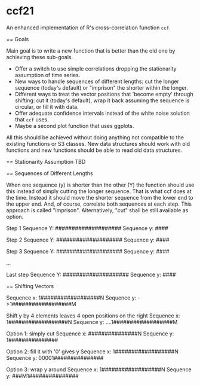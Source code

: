 # ccf21
An enhanced implementation of R's cross-correlation function ``ccf``.

== Goals

Main goal is to write a new function that is better than the old one by achieving these sub-goals.
* Offer a switch to use simple correlations dropping the stationarity assumption of time series.
* New ways to handle sequences of different lengths: cut the longer sequence (today's default) or "imprison" the shorter within the longer.
* Different ways to treat the vector positions that 'become empty' through shifting: cut it (today's default), wrap it back assuming the sequence is circular, or fill it with data.
* Offer adequate confidence intervals instead of the white noise solution that ``ccf`` uses.
* Maybe a second plot function that uses ggplots.

All this should be achieved without doing anything not compatible to the existing functions or S3 classes. New data structures should work with old functions and new functions should be able to read old data structures.


== Stationarity Assumption
TBD


== Sequences of Different Lengths

When one sequence (y) is shorter than the other (Y) the function should use this instead of simply cutting the longer sequence. That is what ccf does at the time. Instead it should move the shorter sequence from the lower end to the upper end. And, of course, correlate both sequences at each step. This approach is called "imprison". Alternatively, "cut" shall be still available as option.

Step 1
Sequence Y: ####################
Sequence y: ####

Step 2
Sequence Y: ####################
Sequence y:  ####

Step 3
Sequence Y: ####################
Sequence y:   ####

... 

Last step
Sequence Y: ####################
Sequence y:                 ####



== Shifting Vectors 

Sequence x:   1##################N
Sequence y: ->1##################M

Shift y by 4 elements leaves 4 open positions on the right
Sequence x: 1##################N
Sequence y: ....1##################M

Option 1: simply cut
Sequence x:     ###############N
Sequence y:     1###############

Option 2: fill it with '0' gives y
Sequence x: 1##################N
Sequence y: 00001###############

Option 3: wrap y around
Sequence x: 1##################N
Sequence y: ###M1###############
